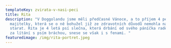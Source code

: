 ```yaml
---
templateKey: zvirata-v-nasi-peci
title: Rita
description: "V Doggolandu jsme měli předčasné Vánoce, a to příjem 4 pejsků od
  majitelky, která se o ně bohužel již ze zdravotních důvodů nemohla nadále
  starat. Rita je 4 letá psí slečna, která drbání od svého páníčka raději vymění
  za lítání s psím bráchou, snese se však i s fenami. "
featuredimage: /img/rita-portret.jpeg
---
```

